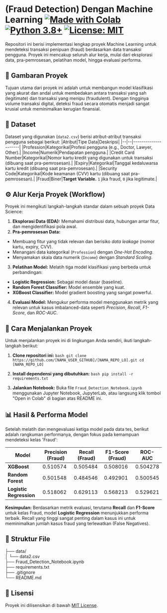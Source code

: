 ﻿# (Fraud Detection) Dengan Machine Learning [![Made with Colab](https://colab.research.google.com/assets/colab-badge.svg)](https://colab.research.google.com/github/[NAMA_USER_GITHUB]/[NAMA_REPO_LO]/blob/main/Fraud_Detection_Notebook.ipynb) [![Python 3.8+](https://img.shields.io/badge/Python-3.8+-blue.svg)](https://www.python.org/downloads/release/python-380/) [![License: MIT](https://img.shields.io/badge/License-MIT-yellow.svg)](https://opensource.org/licenses/MIT) 

Repositori ini berisi implementasi lengkap proyek Machine Learning untuk mendeteksi transaksi penipuan (fraud) berdasarkan data transaksi pengguna. Proyek ini mencakup seluruh alur kerja, mulai dari eksplorasi data, pra-pemrosesan, pelatihan model, hingga evaluasi performa. 

## 📝 Gambaran Proyek 

Tujuan utama dari proyek ini adalah untuk membangun model klasifikasi yang akurat dan andal untuk membedakan antara transaksi yang sah (legitimate) dan transaksi yang menipu (fraudulent). Dengan tingginya volume transaksi digital, deteksi fraud secara otomatis menjadi sangat krusial untuk meminimalkan kerugian finansial. 

## 💾 Dataset 

Dataset yang digunakan (`data2.csv`) berisi atribut-atribut transaksi pengguna sebagai berikut: 
|Atribut|Tipe Data|Deskripsi|
|--|--|---------------------|
|Profession|Kategorikal|Profesi pengguna (e.g., Doctor, Lawyer, Other).|
|Income|Numerik|Pendapatan pengguna.|
|Credit Card Number|Kategorikal|Nomor kartu kredit yang digunakan untuk transaksi (dibuang saat pra-pemrosesan).|
|Expiry|Kategorikal|Tanggal kedaluwarsa kartu kredit (dibuang saat pra-pemrosesan).|
|Security Code|Kategorikal|Kode keamanan (CVV) kartu (dibuang saat pra-pemrosesan).|
|Fraud|Biner|**Target Variable.** `1` jika fraud, `0` jika legitimate.|

## ⚙️ Alur Kerja Proyek (Workflow) 

Proyek ini mengikuti langkah-langkah standar dalam sebuah proyek Data Science: 

1. **Eksplorasi Data (EDA):** Memahami distribusi data, hubungan antar fitur, dan mengidentifikasi pola awal. 
2. **Pra-pemrosesan Data:** 
* Membuang fitur yang tidak relevan dan berisiko *data leakage* (nomor kartu, expiry, CVV). 
* Menangani data kategorikal (`Profession`) dengan *One-Hot Encoding*. 
* Menyamakan skala data numerik (`Income`) dengan *Standard Scaling*. 
3. **Pelatihan Model:** Melatih tiga model klasifikasi yang berbeda untuk perbandingan: 
* **Logistic Regression:** Sebagai model dasar (baseline). 
* **Random Forest Classifier:** Model ensemble yang kuat. 
* **XGBoost Classifier:** Model gradient boosting yang sangat powerful. 
4. **Evaluasi Model:** Mengukur performa model menggunakan metrik yang relevan untuk kasus imbalanced-data seperti *Precision*, *Recall*, *F1-Score*, dan *ROC-AUC*. 

## 🚀 Cara Menjalankan Proyek 

Untuk menjalankan proyek ini di lingkungan Anda sendiri, ikuti langkah-langkah berikut: 

1. **Clone repositori ini:** 
	```bash git clone  	https://github.com/[NAMA_USER_GITHUB]/[NAMA_REPO_LO].git cd [NAMA_REPO_LO] ```  

2. **Install dependensi yang dibutuhkan:** 
	```bash pip install -r requirements.txt ```  

3. **Jalankan Notebook:** 
	Buka file `Fraud_Detection_Notebook.ipynb` menggunakan Jupyter Notebook, JupyterLab, atau langsung klik tombol "Open in Colab" di bagian atas README ini. 

## 📊 Hasil & Performa Model 

Setelah melatih dan mengevaluasi ketiga model pada data tes, berikut adalah rangkuman performanya, dengan fokus pada kemampuan mendeteksi kelas 'Fraud': 

|Model|Precision (Fraud)|Recall (Fraud)|F1-Score (Fraud)|ROC-AUC|
|--------|-------------------|----------------|-------------------|----|
|**XGBoost**|0.510574|0.505484|0.508016|0.504278|
|**Random Forest**|0.501548|0.484546|0.492901|0.500545|
|**Logistic Regression**|0.518062|0.629113|0.568213|0.529621|

**Kesimpulan:** 
Berdasarkan metrik evaluasi, terutama **Recall** dan **F1-Score** untuk kelas Fraud, model **Logistic Regression** menunjukkan performa terbaik. Recall yang tinggi sangat penting dalam kasus ini untuk meminimalkan jumlah kasus fraud yang terlewatkan (False Negatives). 

## 📁 Struktur File
  
├── data/  
│ └── data2.csv  
├── Fraud_Detection_Notebook.ipynb  
├── requirements.txt  
├── .gitignore  
└── README.md

## 📜 Lisensi 
Proyek ini dilisensikan di bawah [MIT License](LICENSE).
